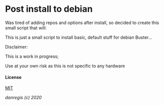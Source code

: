 # Post install to debian 

Was tired of adding repos and options after install, so decided to create this small script that will:

This is just a small script to install basic, default stuff for debian Buster...

Disclaimer:

This is a work in progress;

Use at your own risk as this is not specific to any hardware


#### License
[MIT](https://choosealicense.com/licenses/mit/)

*danregis (c) 2020*
